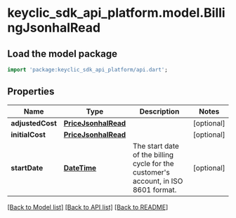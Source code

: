 # keyclic_sdk_api_platform.model.BillingJsonhalRead

## Load the model package
```dart
import 'package:keyclic_sdk_api_platform/api.dart';
```

## Properties
Name | Type | Description | Notes
------------ | ------------- | ------------- | -------------
**adjustedCost** | [**PriceJsonhalRead**](PriceJsonhalRead.md) |  | [optional] 
**initialCost** | [**PriceJsonhalRead**](PriceJsonhalRead.md) |  | [optional] 
**startDate** | [**DateTime**](DateTime.md) | The start date of the billing cycle for the customer's account, in ISO 8601 format. | [optional] 

[[Back to Model list]](../README.md#documentation-for-models) [[Back to API list]](../README.md#documentation-for-api-endpoints) [[Back to README]](../README.md)


